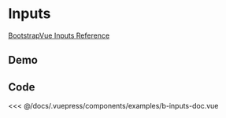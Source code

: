 # Inputs

[BootstrapVue Inputs Reference](https://bootstrap-vue.org/docs/components/form)

## Demo
<Demo componentName="examples-b-inputs-doc" />

## Code
<SourceCode>
<<< @/docs/.vuepress/components/examples/b-inputs-doc.vue
</SourceCode>